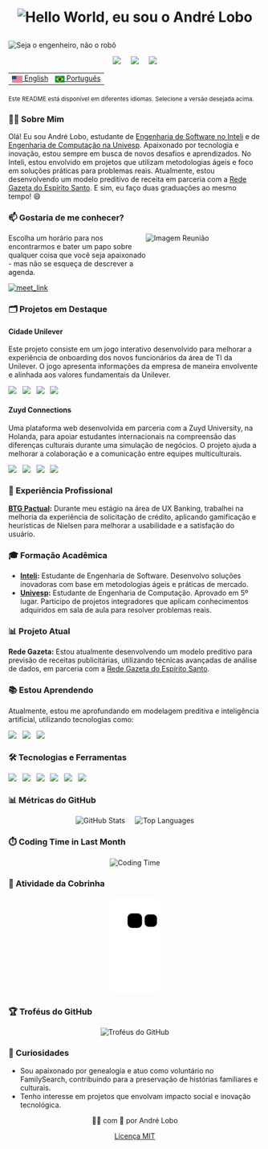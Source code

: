 <h1 align="center">
  <img src="**LINK_DO_BANNER_PERSONALIZADO**" alt="Hello World, eu sou o André Lobo" />
</h1>

## <h2 align="center">
  <img src="**LINK_DO_BANNER_CITACAO**" alt="Seja o engenheiro, não o robô" />
</h2>

<p align="center">
  <a href="https://www.linkedin.com/in/andre-lobo-dev/"><img src="https://img.shields.io/badge/linkedin-%230077B5.svg?&style=for-the-badge&logo=linkedin&logoColor=white" /></a>&nbsp;&nbsp;&nbsp;&nbsp;
  <a href="mailto:andre.paula@sou.inteli.edu.br"><img src="https://img.shields.io/badge/gmail-%23D14836.svg?&style=for-the-badge&logo=gmail&logoColor=white" /></a>&nbsp;&nbsp;&nbsp;&nbsp;
  <a href="https://github.com/AndreLobo1"><img src="https://img.shields.io/badge/github-%23121011.svg?&style=for-the-badge&logo=github&logoColor=white" /></a>
</p>

<table align="center">
  <tr>
    <td align="center"><a href="README.md"><img src="images/image (1).png" height="13" style="vertical-align:middle"> English</a></td>
    <td align="center"><a href="README_pt.md"><img src="images/image.png" height="13" style="vertical-align:middle"> Português</a></td>
  </tr>
</table>

<sub align="center">Este README está disponível em diferentes idiomas. Selecione a versão desejada acima.</sub>

### 🧑‍💻 Sobre Mim
Olá! Eu sou André Lobo, estudante de [Engenharia de Software no Inteli](https://www.inteli.edu.br/) e de [Engenharia de Computação na Univesp](https://univesp.br/). Apaixonado por tecnologia e inovação, estou sempre em busca de novos desafios e aprendizados. No Inteli, estou envolvido em projetos que utilizam metodologias ágeis e foco em soluções práticas para problemas reais. Atualmente, estou desenvolvendo um modelo preditivo de receita em parceria com a [Rede Gazeta do Espírito Santo](https://www.gazetaonline.com.br/). E sim, eu faço duas graduações ao mesmo tempo! 😄


### 📫 Gostaria de me conhecer?

<img align="right" src="images/andre_lobo.jpg" alt="Imagem Reunião" width="230" height="200">

Escolha um horário para nos encontrarmos e bater um papo sobre qualquer coisa que você seja apaixonado - mas não se esqueça de descrever a agenda.

<a href="**SEU_LINK_DO_GOOGLE_MEET**" target="_blank">
    <img width="498" alt="meet_link" src="https://user-images.githubusercontent.com/15426564/144297439-f530f383-e73e-41e0-9914-a9b7d3f432e5.png">
</a>

### 🗂️ Projetos em Destaque

#### **Cidade Unilever**
Este projeto consiste em um jogo interativo desenvolvido para melhorar a experiência de onboarding dos novos funcionários da área de TI da Unilever. O jogo apresenta informações da empresa de maneira envolvente e alinhada aos valores fundamentais da Unilever.

<p align="left">
  <img src="https://img.shields.io/badge/JavaScript-F7DF1E?style=for-the-badge&logo=javascript&logoColor=black" />&nbsp;&nbsp;
  <img src="https://img.shields.io/badge/Phaser-5A0FC8?style=for-the-badge&logo=phaser&logoColor=white" />&nbsp;&nbsp;
  <img src="https://img.shields.io/badge/Figma-F24E1E?style=for-the-badge&logo=figma&logoColor=white" />&nbsp;&nbsp;
  <img src="https://img.shields.io/badge/Node.js-339933?style=for-the-badge&logo=node-dot-js&logoColor=white" />
</p>

#### **Zuyd Connections**
Uma plataforma web desenvolvida em parceria com a Zuyd University, na Holanda, para apoiar estudantes internacionais na compreensão das diferenças culturais durante uma simulação de negócios. O projeto ajuda a melhorar a colaboração e a comunicação entre equipes multiculturais.

<p align="left">
  <img src="https://img.shields.io/badge/HTML5-E34F26?style=for-the-badge&logo=html5&logoColor=white" />&nbsp;&nbsp;
  <img src="https://img.shields.io/badge/CSS3-1572B6?style=for-the-badge&logo=css3&logoColor=white" />&nbsp;&nbsp;
  <img src="https://img.shields.io/badge/JavaScript-F7DF1E?style=for-the-badge&logo=javascript&logoColor=black" />&nbsp;&nbsp;
  <img src="https://img.shields.io/badge/Python-3776AB?style=for-the-badge&logo=python&logoColor=white" />
</p>

### 🏢 Experiência Profissional
**[BTG Pactual](https://www.btgpactual.com/):** Durante meu estágio na área de UX Banking, trabalhei na melhoria da experiência de solicitação de crédito, aplicando gamificação e heurísticas de Nielsen para melhorar a usabilidade e a satisfação do usuário.

### 🎓 Formação Acadêmica
- **[Inteli](https://www.inteli.edu.br/):** Estudante de Engenharia de Software. Desenvolvo soluções inovadoras com base em metodologias ágeis e práticas de mercado.
- **[Univesp](https://univesp.br/):** Estudante de Engenharia de Computação. Aprovado em 5º lugar. Participo de projetos integradores que aplicam conhecimentos adquiridos em sala de aula para resolver problemas reais.

### 📊 Projeto Atual
**Rede Gazeta:** Estou atualmente desenvolvendo um modelo preditivo para previsão de receitas publicitárias, utilizando técnicas avançadas de análise de dados, em parceria com a [Rede Gazeta do Espírito Santo](https://www.gazetaonline.com.br/).

### 📚 Estou Aprendendo
Atualmente, estou me aprofundando em modelagem preditiva e inteligência artificial, utilizando tecnologias como:

<p align="left">
  <img src="https://img.shields.io/badge/Python-3776AB?style=for-the-badge&logo=python&logoColor=white" />&nbsp;&nbsp;
  <img src="https://img.shields.io/badge/Pandas-150458?style=for-the-badge&logo=pandas&logoColor=white" />&nbsp;&nbsp;
  <img src="https://img.shields.io/badge/Numpy-013243?style=for-the-badge&logo=numpy&logoColor=white" />
</p>

### 🛠️ Tecnologias e Ferramentas
<p align="left">
  <img src="https://img.shields.io/badge/JavaScript-F7DF1E?style=for-the-badge&logo=javascript&logoColor=black" />&nbsp;&nbsp;
  <img src="https://img.shields.io/badge/Node.js-339933?style=for-the-badge&logo=node-dot-js&logoColor=white" />&nbsp;&nbsp;
  <img src="https://img.shields.io/badge/Phaser-5A0FC8?style=for-the-badge&logo=phaser&logoColor=white" />&nbsp;&nbsp;
  <img src="https://img.shields.io/badge/Figma-F24E1E?style=for-the-badge&logo=figma&logoColor=white" />&nbsp;&nbsp;
  <img src="https://img.shields.io/badge/HTML5-E34F26?style=for-the-badge&logo=html5&logoColor=white" />&nbsp;&nbsp;
  <img src="https://img.shields.io/badge/CSS3-1572B6?style=for-the-badge&logo=css3&logoColor=white" />
</p>

### 📊 Métricas do GitHub
<p align="center">
  <img src="https://github-readme-stats.vercel.app/api?username=AndreLobo1&show_icons=true&theme=dracula" alt="GitHub Stats" />&nbsp;&nbsp;&nbsp;&nbsp;
  <img src="https://github-readme-stats.vercel.app/api/top-langs/?username=AndreLobo1&layout=compact&theme=dracula" alt="Top Languages" />
</p>

### ⏱️ Coding Time in Last Month
<p align="center">
  <img src="https://wakatime.com/share/@andre_lobo/coding-time.svg" alt="Coding Time" />
</p>

### 🐍 Atividade da Cobrinha
<p align="center">
  <picture>
    <source media="(prefers-color-scheme: dark)" srcset="https://raw.githubusercontent.com/AndreLobo1/AndreLobo1/output/github-contribution-grid-snake-dark.svg">
    <source media="(prefers-color-scheme: light)" srcset="https://raw.githubusercontent.com/AndreLobo1/AndreLobo1/output/github-contribution-grid-snake.svg">
    <img alt="github contribution grid snake animation" src="https://raw.githubusercontent.com/AndreLobo1/AndreLobo1/output/github-contribution-grid-snake.svg">
  </picture>
</p>

### 🏆 Troféus do GitHub
<p align="center">
  <img src="https://github-profile-trophy.vercel.app/?username=AndreLobo1&theme=dracula" alt="Troféus do GitHub" />
</p>

### 🎉 Curiosidades
- Sou apaixonado por genealogia e atuo como voluntário no FamilySearch, contribuindo para a preservação de histórias familiares e culturais.
- Tenho interesse em projetos que envolvam impacto social e inovação tecnológica.

<p align="center">👨‍💻 com 💜 por André Lobo</p>

<p align="center">
  <a href="https://opensource.org/licenses/MIT">Licença MIT</a>
</p>
